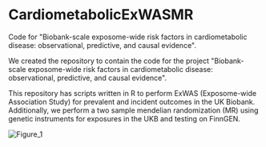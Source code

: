 # CardiometabolicExWASMR

Code for "Biobank-scale exposome-wide risk factors in cardiometabolic disease: observational, predictive, and causal evidence".

We created the repository to contain the code for the project "Biobank-scale exposome-wide risk factors in cardiometabolic disease: observational, predictive, and causal evidence".

This repository has scripts written in R to perform ExWAS (Exposome-wide Association Study) for prevalent and incident outcomes in the UK Biobank. Additionally, we perform a two sample mendelian randomization (MR) using genetic instruments for exposures in the UKB and testing on FinnGEN.


![Figure_1](https://github.com/user-attachments/assets/44e0cf60-ac61-4433-bd97-c0689ebd4dce)
